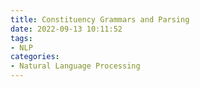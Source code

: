 ```yaml
---
title: Constituency Grammars and Parsing
date: 2022-09-13 10:11:52
tags:
- NLP
categories:
- Natural Language Processing
---
```

